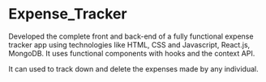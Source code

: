 # Expense_Tracker

Developed the complete front and back-end of a fully functional expense tracker app using technologies like HTML, CSS
and Javascript, React.js, MongoDB. It uses functional components with hooks and the context API.

It can used to track down and delete the expenses made by any individual.

